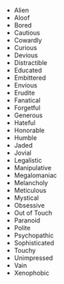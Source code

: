 
* Alien
* Aloof
* Bored
* Cautious
* Cowardly
* Curious
* Devious
* Distractible
* Educated
* Embittered
* Envious
* Erudite
* Fanatical
* Forgetful
* Generous
* Hateful
* Honorable
* Humble
* Jaded
* Jovial
* Legalistic
* Manipulative
* Megalomaniac
* Melancholy
* Meticulous
* Mystical
* Obsessive
* Out of Touch
* Paranoid
* Polite
* Psychopathic
* Sophisticated
* Touchy
* Unimpressed
* Vain
* Xenophobic